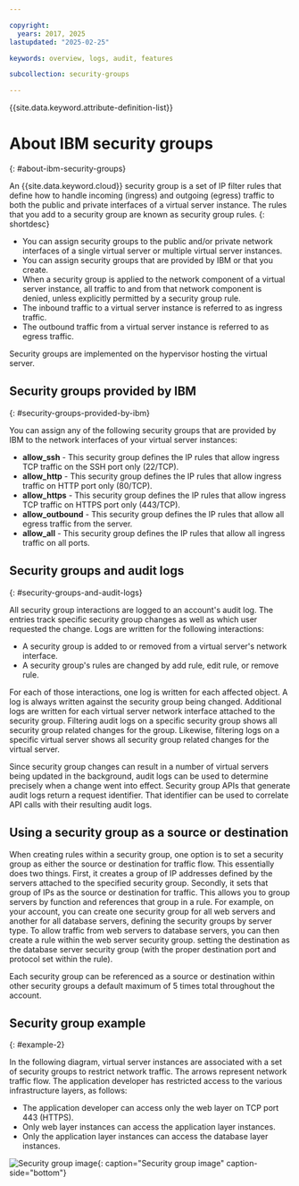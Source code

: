 ```yaml
---

copyright:
  years: 2017, 2025
lastupdated: "2025-02-25"

keywords: overview, logs, audit, features

subcollection: security-groups

---
```


{{site.data.keyword.attribute-definition-list}}

# About IBM security groups
{: #about-ibm-security-groups}

An {{site.data.keyword.cloud}} security group is a set of IP filter rules that define how to handle incoming (ingress) and
outgoing (egress) traffic to both the public and private interfaces of a virtual server instance. The rules that you add to a security group are known as security group rules.
{: shortdesc}

* You can assign security groups to the public and/or private network interfaces of a single virtual server or multiple virtual server instances.
* You can assign security groups that are provided by IBM or that you create.
* When a security group is applied to the network component of a virtual server instance, all traffic to and from that network component is denied, unless explicitly permitted by a security group rule.
* The inbound traffic to a virtual server instance is referred to as ingress traffic.
* The outbound traffic from a virtual server instance is referred to as egress traffic.

Security groups are implemented on the hypervisor hosting the virtual server.

## Security groups provided by IBM
{: #security-groups-provided-by-ibm}

You can assign any of the following security groups that are provided by IBM to the network interfaces of your virtual server instances:

* **allow_ssh** - This security group defines the IP rules that allow ingress TCP traffic on the SSH port only (22/TCP).
* **allow_http** - This security group defines the IP rules that allow ingress traffic on HTTP port only (80/TCP).
* **allow_https** - This security group defines the IP rules that allow ingress TCP traffic on HTTPS port only (443/TCP).
* **allow_outbound** - This security group defines the IP rules that allow all egress traffic from the server.
* **allow_all** - This security group defines the IP rules that allow all ingress traffic on all ports.

## Security groups and audit logs
{: #security-groups-and-audit-logs}

All security group interactions are logged to an account's audit log. The entries track specific security group changes as well as which user requested the change. Logs are written for the following interactions:
* A security group is added to or removed from a virtual server's network interface.
* A security group's rules are changed by add rule, edit rule, or remove rule.

For each of those interactions, one log is written for each affected object. A log is always written against the security group being changed. Additional logs are written for each virtual server network interface attached to the security group. Filtering audit logs on a specific security group shows all security group related changes for the group. Likewise, filtering logs on a specific virtual server shows all security group related changes for the virtual server.

Since security group changes can result in a number of virtual servers being updated in the background, audit logs can be used to determine precisely when a change went into effect.  Security group APIs that generate audit logs return a request identifier. That identifier can be used to correlate API calls with their resulting audit logs.

## Using a security group as a source or destination

When creating rules within a security group, one option is to set a security group as either the source or destination for traffic flow. This essentially does two things. First, it creates a group of IP addresses defined by the servers attached to the specified security group. Secondly, it sets that group of IPs as the source or destination for traffic. This allows you to group servers by function and references that group in a rule. For example, on your account, you can create one security group for all web servers and another for all database servers, defining the security groups by server type. To allow traffic from web servers to database servers, you can then create a rule within the web server security group. setting the destination as the database server security group (with the proper destination port and protocol set within the rule).

Each security group can be referenced as a source or destination within other security groups a default maximum of 5 times total throughout the account.

## Security group example
{: #example-2}

In the following diagram, virtual server instances are associated with a set of security groups to restrict network traffic. The arrows represent network traffic flow. The application developer has restricted access to the various infrastructure layers, as follows:

* The application developer can access only the web layer on TCP port 443 (HTTPS).
* Only web layer instances can access the application layer instances.
* Only the application layer instances can access the database layer instances.

![Security group image](images/SecurityGroups.png "Image shows the flow of network traffic with a set of security groups enabled"){: caption="Security group image" caption-side="bottom"}
